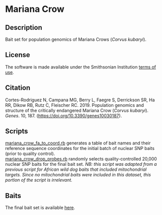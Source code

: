 # Mariana Crow  
## Description  
Bait set for population genomics of Mariana Crows (*Corvus kubaryi*).  
## License  
The software is made available under the Smithsonian Institution [terms of use](https://www.si.edu/termsofuse).  
## Citation  
Cortes-Rodriguez N, Campana MG, Berry L, Faegre S, Derrickson SR, Ha RR, Dikow RB, Rutz C, Fleischer RC. 2019. Population genomics and structure of the critically endangered Mariana Crow (*Corvus kubaryi*). *Genes*. 10, 187. (https://doi.org/10.3390/genes10030187).  
## Scripts  
[mariana_crow_fa_to_coord.rb](mariana_crow_fa_to_coord.rb) generates a table of bait names and their reference sequence coordinates for the initial batch of nuclear SNP baits (prior to quality control).  
[mariana_crow_drop_probes.rb](mariana_crow_drop_probes.rb) randomly selects quality-controlled 20,000 nuclear SNP baits for the final bait set. *NB: this script was adapted from a previous script for African wild dog baits that included mitochondrial targets. Since no mitochondrial baits were included in this dataset, this portion of the script is irrelevant.*  

## Baits  
The final bait set is available [here](mariana_crow_baits.fa).  
